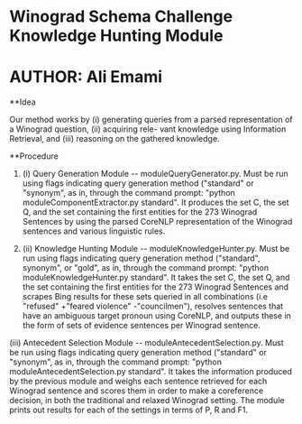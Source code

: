 # Winograd Schema Challenge Knowledge Hunting Module
# AUTHOR: Ali Emami

**Idea

Our  method  works  by  (i)  generating  queries  from  a  parsed  representation
of  a  Winograd  question,  (ii)  acquiring  rele- vant  knowledge  using  Information  Retrieval, and (iii) reasoning on the gathered knowledge.

**Procedure

1. (i) Query Generation Module -- moduleQueryGenerator.py. Must be run using flags indicating query generation method ("standard" or "synonym", as in, through the command prompt: "python moduleComponentExtractor.py standard". It produces the set C, the set Q, and the set containing the first entities for the 273 Winograd Sentences by using the parsed CoreNLP representation of the Winograd sentences and various linguistic rules.

2. (ii) Knowledge Hunting Module -- moduleKnowledgeHunter.py. Must be run using flags indicating query generation method ("standard", synonym", or "gold", as in, through the command prompt: "python moduleKnowledgeHunter.py standard". It takes the set C, the set Q, and the set containing the first entities for the 273 Winograd Sentences and scrapes Bing results for these sets queried in all combinations (i.e "refused" +"feared violence" -"councilmen"), resolves sentences that have an ambiguous target pronoun using CoreNLP, and outputs these in the form of sets of evidence sentences per Winograd sentence. 

(iii) Antecedent Selection Module -- moduleAntecedentSelection.py. Must be run using flags indicating query generation method ("standard" or "synonym", as in, through the command prompt: "python moduleAntecedentSelection.py standard". It takes the information produced by the previous module and weighs each sentence retrieved for each Winograd sentence and scores them in order to make a coreference decision, in both the traditional and relaxed Winograd setting. The module prints out results for each of the settings in terms of P, R and F1. 

